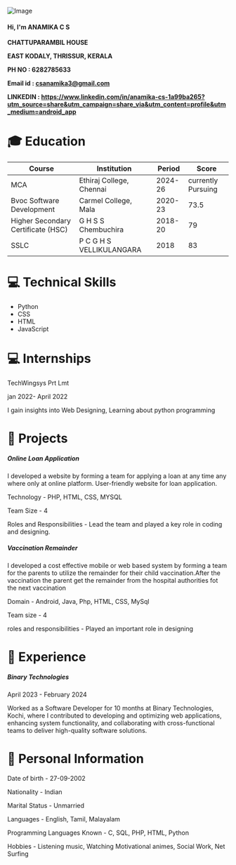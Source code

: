 ![Image]("C:\Users\VICTUS\Pictures\Anamikacs.jpg")

#### Hi, I'm ANAMIKA C S

**CHATTUPARAMBIL HOUSE**

**EAST KODALY, THRISSUR, KERALA**

**PH NO : 6282785633**

**Email id : csanamika3@gmail.com**

**LINKEDIN : https://www.linkedin.com/in/anamika-cs-1a99ba265?utm_source=share&utm_campaign=share_via&utm_content=profile&utm_medium=android_app**

# :mortar_board: Education 

| Course | Institution | Period | Score |
|--------|-------------|--------|-------|
|MCA     | Ethiraj College, Chennai | 2024-26 | currently Pursuing |
|Bvoc Software Development| Carmel College, Mala |2020-23 | 73.5 |
|Higher Secondary Certificate (HSC)|G H S S Chembuchira |2018-20 | 79 | 
|SSLC|P C G H S VELLIKULANGARA| 2018 | 83

# :computer: Technical Skills

* Python
* CSS
* HTML
* JavaScript

# :computer: Internships

TechWingsys Prt Lmt

jan 2022- April 2022

I gain insights into  Web Designing, Learning about python programming

# :star2: Projects

##### Online Loan Application

I developed a website by forming a team for applying a loan at any time any where only at online platform. User-friendly website for loan application.

Technology - PHP, HTML, CSS, MYSQL

Team Size - 4

Roles and Responsibilities - Lead the team and played a key role in coding and designing.

##### Vaccination Remainder

I developed  a cost effective mobile or web based system by forming a team for the parents to utilize the remainder for their child vaccination.After the vaccination the parent get the remainder from the hospital authorities fot the next vaccination

Domain - Android, Java, Php, HTML, CSS, MySql

Team size - 4

roles and responsibilities - Played an important role in designing

# :briefcase: Experience

##### Binary Technologies

April 2023 - February 2024

Worked as a Software Developer for 10 months at Binary Technologies, Kochi, where I contributed to developing and optimizing web applications, enhancing system functionality, and collaborating with cross-functional teams to deliver high-quality software solutions.  

# :bust_in_silhouette: Personal Information

Date of birth - 27-09-2002

Nationality - Indian

Marital Status - Unmarried

Languages - English, Tamil, Malayalam

Programming Languages Known - C, SQL, PHP, HTML, Python

Hobbies - Listening music, Watching Motivational animes, Social Work, Net Surfing


  
